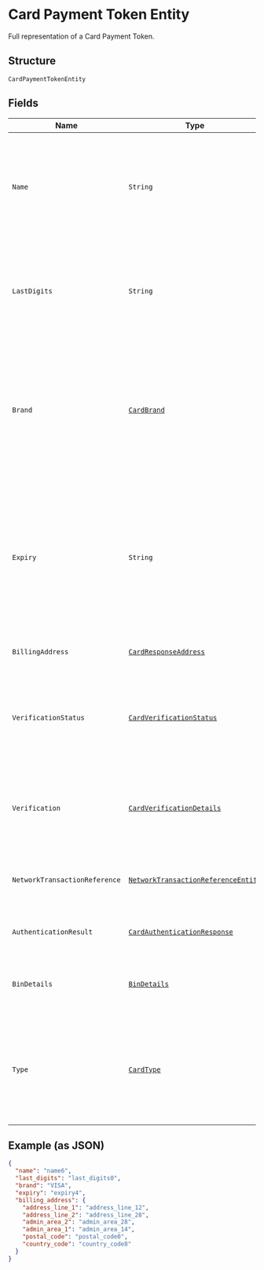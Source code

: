 
# Card Payment Token Entity

Full representation of a Card Payment Token.

## Structure

`CardPaymentTokenEntity`

## Fields

| Name | Type | Tags | Description | Getter | Setter |
|  --- | --- | --- | --- | --- | --- |
| `Name` | `String` | Optional | The card holder's name as it appears on the card.<br>**Constraints**: *Minimum Length*: `2`, *Maximum Length*: `300`, *Pattern*: `^[A-Za-z ]+$` | String getName() | setName(String name) |
| `LastDigits` | `String` | Optional | The last digits of the payment card.<br>**Constraints**: *Minimum Length*: `2`, *Maximum Length*: `4`, *Pattern*: `[0-9]{2,}` | String getLastDigits() | setLastDigits(String lastDigits) |
| `Brand` | [`CardBrand`](../../doc/models/card-brand.md) | Optional | The card network or brand. Applies to credit, debit, gift, and payment cards.<br>**Constraints**: *Minimum Length*: `1`, *Maximum Length*: `255`, *Pattern*: `^[A-Z_]+$` | CardBrand getBrand() | setBrand(CardBrand brand) |
| `Expiry` | `String` | Optional | The year and month, in ISO-8601 `YYYY-MM` date format. See [Internet date and time format](https://tools.ietf.org/html/rfc3339#section-5.6).<br>**Constraints**: *Minimum Length*: `7`, *Maximum Length*: `7`, *Pattern*: `^[0-9]{4}-(0[1-9]\|1[0-2])$` | String getExpiry() | setExpiry(String expiry) |
| `BillingAddress` | [`CardResponseAddress`](../../doc/models/card-response-address.md) | Optional | Address request details. | CardResponseAddress getBillingAddress() | setBillingAddress(CardResponseAddress billingAddress) |
| `VerificationStatus` | [`CardVerificationStatus`](../../doc/models/card-verification-status.md) | Optional | Verification status of Card.<br>**Constraints**: *Minimum Length*: `1`, *Maximum Length*: `255`, *Pattern*: `^[0-9A-Z_]+$` | CardVerificationStatus getVerificationStatus() | setVerificationStatus(CardVerificationStatus verificationStatus) |
| `Verification` | [`CardVerificationDetails`](../../doc/models/card-verification-details.md) | Optional | Card Verification details including the authorization details and 3D SECURE details. | CardVerificationDetails getVerification() | setVerification(CardVerificationDetails verification) |
| `NetworkTransactionReference` | [`NetworkTransactionReferenceEntity`](../../doc/models/network-transaction-reference-entity.md) | Optional | Previous network transaction reference including id in response. | NetworkTransactionReferenceEntity getNetworkTransactionReference() | setNetworkTransactionReference(NetworkTransactionReferenceEntity networkTransactionReference) |
| `AuthenticationResult` | [`CardAuthenticationResponse`](../../doc/models/card-authentication-response.md) | Optional | Results of Authentication such as 3D Secure. | CardAuthenticationResponse getAuthenticationResult() | setAuthenticationResult(CardAuthenticationResponse authenticationResult) |
| `BinDetails` | [`BinDetails`](../../doc/models/bin-details.md) | Optional | Bank Identification Number (BIN) details used to fund a payment. | BinDetails getBinDetails() | setBinDetails(BinDetails binDetails) |
| `Type` | [`CardType`](../../doc/models/card-type.md) | Optional | Type of card. i.e Credit, Debit and so on.<br>**Constraints**: *Minimum Length*: `1`, *Maximum Length*: `255`, *Pattern*: `^[A-Z_]+$` | CardType getType() | setType(CardType type) |

## Example (as JSON)

```json
{
  "name": "name6",
  "last_digits": "last_digits0",
  "brand": "VISA",
  "expiry": "expiry4",
  "billing_address": {
    "address_line_1": "address_line_12",
    "address_line_2": "address_line_28",
    "admin_area_2": "admin_area_28",
    "admin_area_1": "admin_area_14",
    "postal_code": "postal_code0",
    "country_code": "country_code8"
  }
}
```

